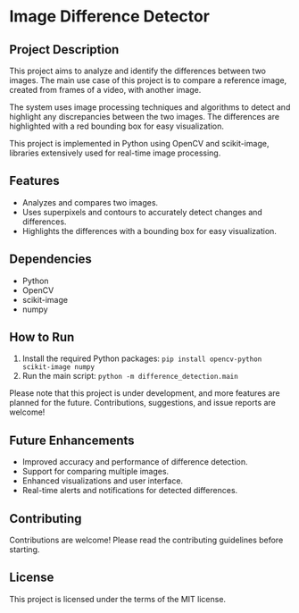 # Image Difference Detector

## Project Description

This project aims to analyze and identify the differences between two images. The main use case of this project is to compare a reference image, created from frames of a video, with another image. 

The system uses image processing techniques and algorithms to detect and highlight any discrepancies between the two images. The differences are highlighted with a red bounding box for easy visualization. 

This project is implemented in Python using OpenCV and scikit-image, libraries extensively used for real-time image processing.

## Features

- Analyzes and compares two images.
- Uses superpixels and contours to accurately detect changes and differences.
- Highlights the differences with a bounding box for easy visualization.

## Dependencies

- Python
- OpenCV
- scikit-image
- numpy

## How to Run

1. Install the required Python packages: `pip install opencv-python scikit-image numpy`
2. Run the main script: `python -m difference_detection.main`

Please note that this project is under development, and more features are planned for the future. Contributions, suggestions, and issue reports are welcome!

## Future Enhancements

- Improved accuracy and performance of difference detection.
- Support for comparing multiple images.
- Enhanced visualizations and user interface.
- Real-time alerts and notifications for detected differences.

## Contributing

Contributions are welcome! Please read the contributing guidelines before starting.

## License

This project is licensed under the terms of the MIT license.
